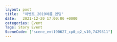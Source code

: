 ```yaml
---
layout: post
title:  "이벤트_2019여름_엔딩"
date:   2021-12-20 17:00:00 +0000
categories: Event
Tags: Story Event
SceneCode: ["scene_evt190627_cp0_q2_s10,7429311"]
---
```

